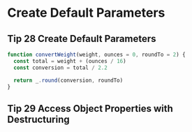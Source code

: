 # Create Default Parameters

## Tip 28 Create Default Parameters

```javascript
function convertWeight(weight, ounces = 0, roundTo = 2) {
  const total = weight + (ounces / 16)
  const conversion = total / 2.2

  return _.round(conversion, roundTo)
}
```

## Tip 29 Access Object Properties with Destructuring
